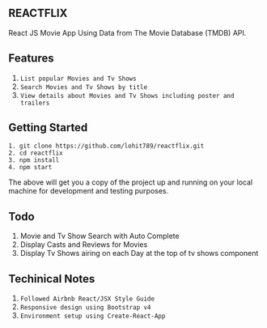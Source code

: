 ## REACTFLIX

React JS Movie App Using Data from The Movie Database (TMDB) API.

## Features

1. `List popular Movies and Tv Shows`
2. `Search Movies and Tv Shows by title`
3. `View details about Movies and Tv Shows including poster and trailers`

## Getting Started
```
1. git clone https://github.com/lohit789/reactflix.git
2. cd reactflix
3. npm install
4. npm start
```

The above will get you a copy of the project up and running on your local machine for development and testing purposes.

## Todo

  1. Movie and Tv Show Search with Auto Complete
  2. Display Casts and Reviews for Movies
  3. Display Tv Shows airing on each Day at the top of tv shows component

## Techinical Notes
1. `Followed Airbnb React/JSX Style Guide`
2. `Responsive design using Bootstrap v4`
3. `Environment setup using Create-React-App`
